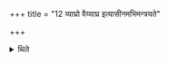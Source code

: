 +++
title = "12 व्याघ्रो वैय्याघ्र इत्यासीनमभिमन्त्रयते"

+++

<details><summary>थिते</summary>

व्याघ्रो वैय्याघ्र इत्यासीनमभिमन्त्रयते १२
</details>
